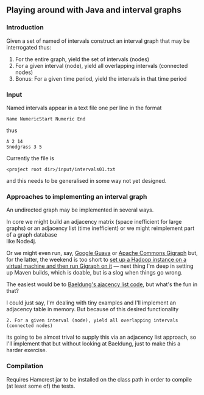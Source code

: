 ## Playing around with Java and interval graphs

### Introduction

Given a set of named of intervals construct an interval graph that may be interrogated thus:

1. For the entire graph, yield the set of intervals (nodes)
2. For a given interval (node), yield all overlapping intervals (connected nodes)
3. Bonus: For a given time period, yield the intervals in that time period 


### Input

Named intervals appear in a text file one per line in the format

`Name NumericStart Numeric End`

thus

```
A 2 14
Snodgrass 3 5
```

Currently the file is 

`<project root dir>/input/intervals01.txt`

and this needs to be generalised in some way not yet designed.

### Approaches to implementing an interval graph

An undirected graph may be implemented in several ways.

In core we might build an adjacency matrix 
(space inefficient for large graphs) or an adjacency list
(time inefficient) or we might 
reimplement part of a graph database  
like Node4j. 

Or we might even run, say, [Google Guava](https://github.com/google/guava/wiki/GraphsExplained)
or [Apache Commons Gigraph](https://giraph.apache.org/) but, for the latter,
the weekend is too short to 
[set up a Hadoop instance on a virtual machine and then run Gigraph on it](https://giraph.apache.org/quick_start.html)
&mdash; next thing I'm deep in setting up Maven builds, which is doable, but is a slog  when things go wrong.

The easiest would be to [Baeldung's ajacency list code](https://www.baeldung.com/java-graphs), but what's the fun in that?

I could just say, I'm dealing with tiny examples and I'll implement an adjacency table in memory. But because of this desired functionality
```
2. For a given interval (node), yield all overlapping intervals (connected nodes)
```
its going to be almost trival to supply this via an adjacency list approach, so I'll implement that but without looking 
at Baeldung, just to make this a harder exercise.


### Compilation

Requires Hamcrest jar to be installed on the class path in order
to compile (at least some of) the tests.
